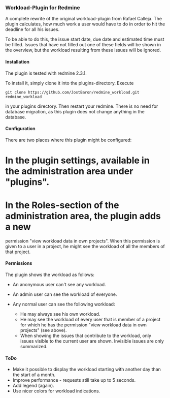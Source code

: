 ### Workload-Plugin for Redmine

A complete rewrite of the original workload-plugin from Rafael Calleja. The
plugin calculates, how much work a user would have to do in order to hit the
deadline for all his issues.

To be able to do this, the issue start date, due date and estimated time must be
filled. Issues that have not filled out one of these fields will be shown in the
overview, but the workload resulting from these issues will be ignored.

#### Installation

The plugin is tested with redmine 2.3.1.

To install it, simply clone it into the plugins-directory. Execute

    git clone https://github.com/JostBaron/redmine_workload.git redmine_workload

in your plugins directory. Then restart your redmine. There is no need for
database migration, as this plugin does not change anything in the database.

#### Configuration

There are two places where this plugin might be configured:

# In the plugin settings, available in the administration area under "plugins".
# In the Roles-section of the administration area, the plugin adds a new
  permission "view workload data in own projects". When this permission is given
  to a user in a project, he might see the workload of all the members of that
  project.

#### Permissions

The plugin shows the workload as follows:

* An anonymous user can't see any workload.
* An admin user can see the workload of everyone.
* Any normal user can see the following workload:

  - He may always see his own workload.
  - He may see the workload of every user that is member of a project for which
    he has the permission "view workload data in own projects" (see above).
  - When showing the issues that contribute to the workload, only issues visible
    to the current user are shown. Invisible issues are only summarized.

#### ToDo

* Make it possible to display the workload starting with another day than the
start of a month.
* Improve performance - requests still take up to 5 seconds.
* Add legend (again).
* Use nicer colors for workload indications.

